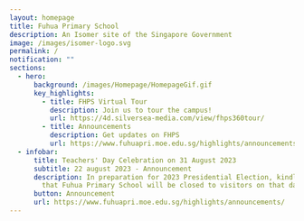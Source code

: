 ```yaml
---
layout: homepage
title: Fuhua Primary School
description: An Isomer site of the Singapore Government
image: /images/isomer-logo.svg
permalink: /
notification: ""
sections:
  - hero:
      background: /images/Homepage/HomepageGif.gif
      key_highlights:
        - title: FHPS Virtual Tour
          description: Join us to tour the campus!
          url: https://4d.silversea-media.com/view/fhps360tour/
        - title: Announcements
          description: Get updates on FHPS
          url: https://www.fuhuapri.moe.edu.sg/highlights/announcements/
  - infobar:
      title: Teachers' Day Celebration on 31 August 2023
      subtitle: 22 august 2023 - Announcement
      description: In preparation for 2023 Presidential Election, kindly take note
        that Fuhua Primary School will be closed to visitors on that day.
      button: Announcement
      url: https://www.fuhuapri.moe.edu.sg/highlights/announcements/
---
```

